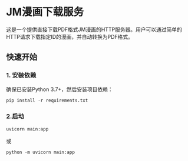# JM漫画下载服务

这是一个提供直接下载PDF格式JM漫画的HTTP服务器。用户可以通过简单的HTTP请求下载指定ID的漫画，并自动转换为PDF格式。

## 快速开始

### 1. 安装依赖
确保已安装Python 3.7+，然后安装项目依赖：

```python
pip install -r requirements.txt
```

### 2.启动

```python
uvicorn main:app
```

或

```python
python -m uvicorn main:app
```